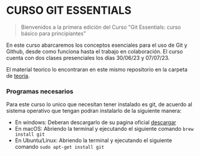 # CURSO GIT ESSENTIALS 
 
> Bienvenidos a la primera edición del Curso "Git Essentials: curso básico para principiantes" 

En este curso abarcaremos los conceptos esenciales para el uso de Git y Github, desde como funciona hasta el trabajo en colaboración.
El curso cuenta con dos clases presenciales los días 30/06/23 y 07/07/23. 

El material teorico lo encontraran en este mismo repositorio en la carpeta de [teoria](https://github.com/paobtorres/curso_git_essentials/tree/main/teoria). 


### Programas necesarios

Para este curso lo unico que necesitan tener instalado es git, de acuerdo al sistema operativo que tengan podran instalarlo de la siguiente manera:
- En windows:
Deberan descargarlo de su pagina oficial [descargar]()
- En macOS:
Abriendo la terminal y ejecutando el siguiente comando `brew install git`
- En Ubuntu/Linux:
Abriendo la terminal y ejecutando el siguiente comando `sudo apt-get install git`
